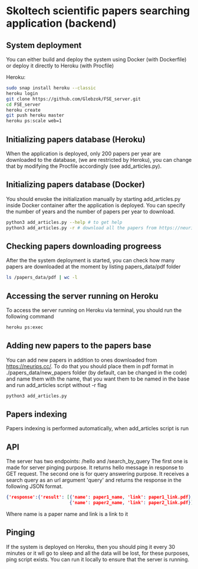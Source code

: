 # Skoltech scientific papers searching application (backend)


## System deployment
You can either build and deploy the system using Docker (with Dockerfile) or deploy it directly to Heroku (with Procfile)

Heroku:
```bash
sudo snap install heroku --classic
heroku login
git clone https://github.com/Glebzok/FSE_server.git
cd FSE_server
heroku create
git push heroku master
heroku ps:scale web=1
```

## Initializing papers database (Heroku)
When the application is deployed, only 200 papers per year are downloaded to the database, (we are restricted by Heroku), you can change that by modifying the Procfile accordingly (see add_articles.py).

## Initializing papers database (Docker)
You should envoke the initialization manually by starting add_articles.py inside Docker container after the application is deployed.
You can specify the number of years and the number of papers per year to download.
```bash
python3 add_articles.py --help # to get help
python3 add_articles.py -r # download all the papers from https://neurips.cc/
```

## Checking papers downloading progreess
After the the system deployment is started, you can check how many papers are downloaded at the moment by listing papers_data/pdf folder
```bash
ls /papers_data/pdf | wc -l
```

## Accessing the server running on Heroku
To access the server running on Heroku via terminal, you should run the following command
```bash
heroku ps:exec
```

## Adding new papers to the papers base
You can add new papers in addition to ones downloaded from https://neurips.cc/.
To do that you should place them in pdf format in ./papers_data/new_papers folder (by default, can be changed in the code)
and name them with the name, that you want them to be named in the base and run add_articles script without -r flag 
```bash
python3 add_articles.py
```

## Papers indexing
Papers indexing is performed automatically, when add_articles script is run

## API
The server has two endpoints: /hello and /search_by_query
The first one is made for server pinging purpose. It returns hello message in response to GET request.
The second one is for query answering purpose. It receives a search query as an url argument 'query' and returns
the response in the following JSON format.
```json
{'response':{'result': [{'name': paper1_name, 'link': paper1_link.pdf}, 
                        {'name': paper2_name, 'link': paper2_link.pdf}]}}
``` 
Where name is a paper name and link is a link to it

## Pinging
If the system is deployed on Heroku, then you should ping it every 30 minutes or it wll go to sleep and all the data
will be lost, for these purposes, ping script exists. You can run it locally to ensure that the server is running. 
